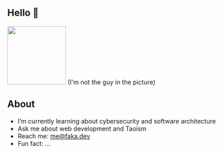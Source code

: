 ## Hello 👋 

<img src="https://www.nodualidad.info/imagen/maestros-taoismo/lao-tse.jpg" width="133px"> (I'm not the guy in the picture)

## About

-  I’m currently learning about cybersecurity and software architecture
-  Ask me about web development and Taoism
-  Reach me: me@faka.dev
-  Fun fact: ...

